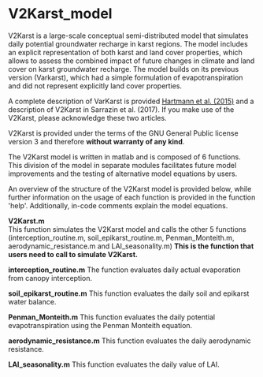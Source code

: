 # V2Karst_model

V2Karst is a large-scale conceptual semi-distributed model that simulates daily potential groundwater recharge in karst regions. The model includes an explicit representation of both karst and land cover properties, which allows to assess the combined impact of future changes in climate and land cover on karst groundwater recharge. The model builds on its previous version (Varkarst), which had a simple formulation of evapotranspiration and did not represent explicitly land cover properties.

A complete description of VarKarst is provided [Hartmann et al. (2015)](https://doi.org/10.5194/gmd-8-1729-2015) and a description of V2Karst in Sarrazin et al. (2017). If you make use of the V2Karst, please acknowledge these two articles.

V2Karst is provided under the terms of the GNU General Public license version 3 and therefore **without warranty of any kind**.

The V2Karst model is written in matlab and is composed of 6 functions. This division of the model in separate modules facilitates future model improvements and the testing of alternative model equations by users.

An overview of the structure of the V2Karst model is provided below, while further information on the usage of each function is provided in the function 'help'. Additionally, in-code comments explain the model equations.

 **V2Karst.m**<br />
This function simulates the V2Karst model and calls the other 5 functions (interception_routine.m, soil_epikarst_routine.m, Penman_Monteith.m, aerodynamic_resistance.m and LAI_seasonality.m)
**This is the function that users need to call to simulate V2Karst.**

**interception_routine.m**
The function evaluates daily actual evaporation from canopy interception.

**soil_epikarst_routine.m**
This function evaluates the daily soil and epikarst water balance.

**Penman_Monteith.m**
This function evaluates the daily potential evapotranspiration using the Penman Monteith equation.

**aerodynamic_resistance.m**
This function evaluates the daily aerodynamic resistance.

**LAI_seasonality.m**
This function evaluates the daily value of LAI.

